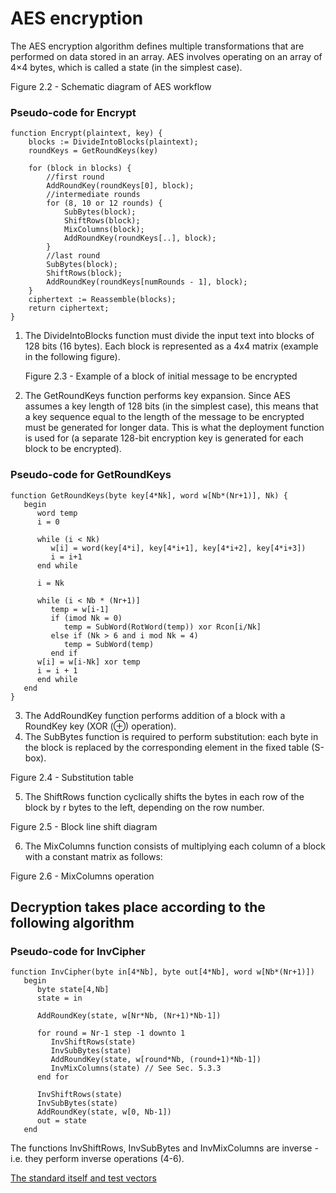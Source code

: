 # AES encryption 

The AES encryption algorithm defines multiple transformations that are performed on data stored in an array. 
AES involves operating on an array of 4×4 bytes, which is called a state (in the simplest case).


Figure 2.2 - Schematic diagram of AES workflow

### Pseudo-code for Encrypt

```
function Encrypt(plaintext, key) {      
    blocks := DivideIntoBlocks(plaintext);   
    roundKeys = GetRoundKeys(key)   

    for (block in blocks) {            
        //first round
        AddRoundKey(roundKeys[0], block);            
        //intermediate rounds     
        for (8, 10 or 12 rounds) {          
            SubBytes(block);       
            ShiftRows(block);           
            MixColumns(block);       
            AddRoundKey(roundKeys[..], block);     
        }            
        //last round     
        SubBytes(block);     
        ShiftRows(block);     
        AddRoundKey(roundKeys[numRounds - 1], block);   
    }   
    ciphertext := Reassemble(blocks);   
    return ciphertext; 
}
```

1. The DivideIntoBlocks function must divide the input text into blocks of 128 bits (16 bytes). 
   Each block is represented as a 4x4 matrix (example in the following figure).


   Figure 2.3 - Example of a block of initial message to be encrypted

2. The GetRoundKeys function performs key expansion. Since AES assumes a key length of 128 bits (in the simplest case), 
   this means that a key sequence equal to the length of the message to be encrypted must be generated for longer data. 
   This is what the deployment function is used for (a separate 128-bit encryption key is generated 
   for each block to be encrypted).


### Pseudo-code for GetRoundKeys

```
function GetRoundKeys(byte key[4*Nk], word w[Nb*(Nr+1)], Nk) { 
   begin 
      word temp 
      i = 0 
      
      while (i < Nk) 
         w[i] = word(key[4*i], key[4*i+1], key[4*i+2], key[4*i+3]) 
         i = i+1 
      end while 
      
      i = Nk 
      
      while (i < Nb * (Nr+1)] 
         temp = w[i-1] 
         if (imod Nk = 0) 
            temp = SubWord(RotWord(temp)) xor Rcon[i/Nk] 
         else if (Nk > 6 and i mod Nk = 4) 
            temp = SubWord(temp) 
         end if
      w[i] = w[i-Nk] xor temp 
      i = i + 1 
      end while 
   end 
} 
```

3. The AddRoundKey function performs addition of a block with a RoundKey key (XOR (⊕) operation). 
4. The SubBytes function is required to perform substitution: each byte in the block is replaced by 
the corresponding element in the fixed table (S-box).


Figure 2.4 - Substitution table

5. The ShiftRows function cyclically shifts the bytes in each row of the block by r bytes to the left, 
depending on the row number.


Figure 2.5 - Block line shift diagram

6. The MixColumns function consists of multiplying each column of a block with a constant matrix as follows:


Figure 2.6 - MixColumns operation

## Decryption takes place according to the following algorithm

### Pseudo-code for InvCipher  

```
function InvCipher(byte in[4*Nb], byte out[4*Nb], word w[Nb*(Nr+1)]) 
   begin 
      byte state[4,Nb] 
      state = in

      AddRoundKey(state, w[Nr*Nb, (Nr+1)*Nb-1])  
      
      for round = Nr-1 step -1 downto 1 
         InvShiftRows(state)  
         InvSubBytes(state)
         AddRoundKey(state, w[round*Nb, (round+1)*Nb-1]) 
         InvMixColumns(state) // See Sec. 5.3.3 
      end for 
      
      InvShiftRows(state)
      InvSubBytes(state) 
      AddRoundKey(state, w[0, Nb-1])  
      out = state 
   end
```
 
The functions InvShiftRows, InvSubBytes and InvMixColumns are inverse - i.e. 
they perform inverse operations (4-6).

[The standard itself and test vectors](https://nvlpubs.nist.gov/nistpubs/FIPS/NIST.FIPS.197.pdf)

